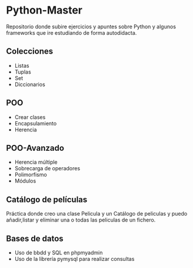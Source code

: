 # Python-Master
Repositorio donde subire ejercicios y apuntes sobre Python y algunos frameworks que ire estudiando de forma autodidacta.
## Colecciones
- Listas
- Tuplas
- Set
- Diccionarios
## POO
- Crear clases
- Encapsulamiento
- Herencia
## POO-Avanzado
- Herencia múltiple
- Sobrecarga de operadores
- Polimorfismo
- Módulos
## Catálogo de películas
Práctica donde creo una clase Pelicula y un Catálogo de peliculas y puedo añadir,listar y eliminar 
una o todas las peliculas de un fichero.
## Bases de datos
- Uso de bbdd y SQL en phpmyadmin
- Uso de la librería pymysql para realizar consultas 

